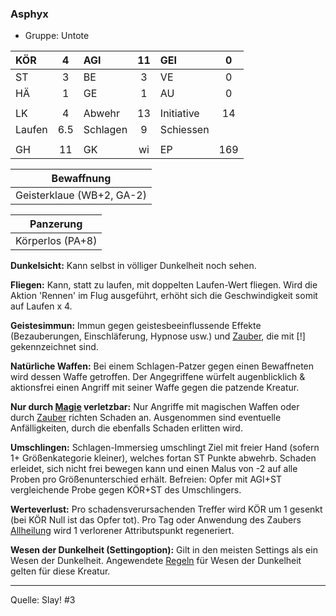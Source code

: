 ### Asphyx

- Gruppe: Untote

| KÖR    |  4  | AGI      | 11  | GEI        |  0  |
| :----- | :-: | :------- | :-: | :--------- | :-: |
| ST     |  3  | BE       |  3  | VE         |  0  |
| HÄ     |  1  | GE       |  1  | AU         |  0  |
|        |     |          |     |            |     |
| LK     |  4  | Abwehr   | 13  | Initiative | 14  |
| Laufen | 6.5 | Schlagen |  9  | Schiessen  |     |
|        |     |          |     |            |     |
| GH     | 11  | GK       | wi  | EP         | 169 |

|        Bewaffnung         |
| :-----------------------: |
| Geisterklaue (WB+2, GA-2) |

|    Panzerung     |
| :--------------: |
| Körperlos (PA+8) |

**Dunkelsicht:** Kann selbst in völliger Dunkelheit noch sehen.

**Fliegen:** Kann, statt zu laufen, mit doppelten Laufen-Wert fliegen. Wird die Aktion 'Rennen' im Flug ausgeführt, erhöht sich die Geschwindigkeit somit auf Laufen x 4.

**Geistesimmun:** Immun gegen geistesbeeinflussende Effekte (Bezauberungen, Einschläferung, Hypnose usw.) und [Zauber](../../fanwerk/zauber/zauber.md), die mit [!] gekennzeichnet sind.

**Natürliche Waffen:** Bei einem Schlagen-Patzer gegen einen Bewaffneten wird dessen Waffe getroffen. Der Angegriffene würfelt augenblicklich & aktionsfrei einen Angriff mit seiner Waffe gegen die patzende Kreatur.

**Nur durch [Magie](../../grw/regeln-magie.md) verletzbar:** Nur Angriffe mit magischen Waffen oder durch [Zauber](../../fanwerk/zauber/zauber.md) richten Schaden an. Ausgenommen sind eventuelle Anfälligkeiten, durch die ebenfalls Schaden erlitten wird.

**Umschlingen:** Schlagen-Immersieg umschlingt Ziel mit freier Hand (sofern 1+ Größenkategorie kleiner), welches fortan ST Punkte abwehrb. Schaden erleidet, sich nicht frei bewegen kann und einen Malus von -2 auf alle Proben pro Größenunterschied erhält. Befreien: Opfer mit AGI+ST vergleichende Probe gegen KÖR+ST des Umschlingers.

**Werteverlust:** Pro schadensverursachenden Treffer wird KÖR um 1 gesenkt (bei KÖR Null ist das Opfer tot). Pro Tag oder Anwendung des Zaubers [Allheilung](../../grw/zauber/allheilung.md) wird 1 verlorener Attributspunkt regeneriert.

**Wesen der Dunkelheit (Settingoption):** Gilt in den meisten Settings als ein Wesen der Dunkelheit. Angewendete [Regeln](../../grw/regeln-proben.md) für Wesen der Dunkelheit gelten für diese Kreatur.

---

Quelle: Slay! #3
